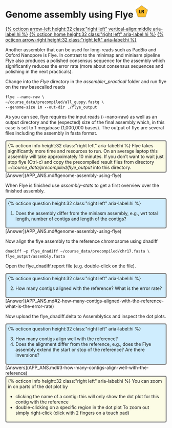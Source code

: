 # Genome assembly using Flye <img src="figures/LR.png" height="40px">

[{% octicon arrow-left height:32 class:"right left" vertical-align:middle aria-label:hi %}](ASS_M.md) [{% octicon home height:32 class:"right left" aria-label:hi %}](index.md) [{% octicon arrow-right height:32 class:"right left" aria-label:hi %}](ASS_S.md)

Another assembler that can be used for long-reads such as PacBio and Oxford Nanopore is Flye. In contrast to the minimap and miniasm pipeline Flye also produces a polished consensus sequence for the assembly which significantly reduces the error rate (more about consensus sequences and polishing in the next practicals).

Change into the *Flye*  directory in the *assembler_practical* folder and run flye on the raw basecalled reads

```
flye --nano-raw \
~/course_data/precompiled/all_guppy.fastq \
--genome-size 1m --out-dir ./flye_output
```
As you can see, flye requires the input reads (--nano-raw) as well as an output directory and the (expected) size of the final assembly which, in this case is set to 1 megabase (1,000,000 bases). The output of flye are several files including the assembly in fasta format.

<div style="background-color:#fcfce5;border-radius:5px;border-style:solid;border-color:gray;padding:5px">
  {% octicon info height:32 class:"right left" aria-label:hi %} 
  Flye takes significantly more time and resources to run. On an average laptop this assembly will take approximately 10 minutes. If you don’t want to wait just stop flye (Ctrl-c) and copy the precompiled result files from directory <i>~/course_data/precompiled/flye_output</i>  into this directory.
</div>
[Answer](APP_ANS.md#genome-assembly-using-flye)

When Flye is finished use *assembly-stats*  to get a first overview over the finished assembly.

<div style="background-color:#cfedfe;border-radius:5px;border-style:solid;border-color:gray;padding:5px">
  {% octicon question height:32 class:"right left" aria-label:hi %} 
  <ol>
    <li>Does the assembly differ from the miniasm assembly, e.g., wrt total length, number of contigs and length of the contigs?</li>
  </ol>
 </div>
[Answer](APP_ANS.md#genome-assembly-using-flye)
 
Now align the flye assembly to the reference chromosome using dnadiff

```
dnadiff –p flye_dnadiff ~/course_data/precompiled/chr17.fasta \
flye_output/assembly.fasta
```

Open the flye_dnadiff.report file (e.g. double-click on the file). 

<div style="background-color:#cfedfe;border-radius:5px;border-style:solid;border-color:gray;padding:5px">
  {% octicon question height:32 class:"right left" aria-label:hi %} 
  <ol start="2">
    <li>How many contigs aligned with the reference? What is the error rate?</li>
  </ol>
</div>
[Answer](APP_ANS.md#2-how-many-contigs-aligned-with-the-reference-what-is-the-error-rate) 

Now upload the flye_dnadiff.delta to Assemblytics and inspect the dot plots.

<div style="background-color:#cfedfe;border-radius:5px;border-style:solid;border-color:gray;padding:5px">
  {% octicon question height:32 class:"right left" aria-label:hi %} 
  <ol start="3">
    <li>How many contigs align well with the reference?</li>
    <li>Does the alignment differ from the reference, e.g., does the Flye assembly extend the start or stop of the reference? Are there inversions? </li>
  </ol>
</div>
[Answers](APP_ANS.md#3-how-many-contigs-align-well-with-the-reference)
<br>

<div style="background-color:#fcfce5;border-radius:5px;border-style:solid;border-color:gray;padding:5px">
  {% octicon info height:32 class:"right left" aria-label:hi %} 
You can zoom in on parts of the dot plot by 
<ul>
  <li>clicking the name of a contig: this will only show the dot plot for this contig with the reference</li>
  <li>double-clicking on a specific region in the dot plot To zoom out simply  right-click (click with 2 fingers on a touch pad)</li>
  </ul>
</div>

